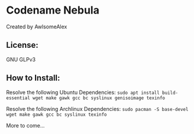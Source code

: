 # Codename Nebula
Created by AwlsomeAlex

## License:
GNU GLPv3

## How to Install:
Resolve the following Ubuntu Dependencies:
`sudo apt install build-essential wget make gawk gcc bc syslinux genisoimage texinfo`

Resolve the following Archlinux Dependencies:
`sudo pacman -S base-devel wget make gawk gcc bc syslinux texinfo`

More to come...
